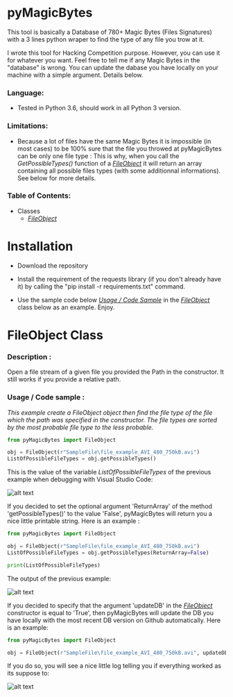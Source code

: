 # pyMagicBytes
This tool is basically a Database of 780+ Magic Bytes (Files Signatures) with a 3 lines python wraper to find the type of any file you trow at it.

I wrote this tool for Hacking Competition purpose. However, you can use it for whatever you want. Feel free to tell me if any Magic Bytes in the "database" is wrong. You can update the dabase you have locally on your machine with a simple argument. Details below.

### Language: ### 

- Tested in Python 3.6, should work in all Python 3 version.

### Limitations: ###

- Because a lot of files have the same Magic Bytes it is impossible (in most cases) to be 100% sure that the file you throwed at pyMagicBytes can be only one file type : This is why, when you call the *GetPossibleTypes()* function of a [*FileObject*](https://github.com/FanaticPythoner/pyMagicBytes#fileobject-class) it will return an array containing all possible files types (with some additionnal informations). See below for more details.


### Table of Contents: ###

- Classes
  - [*FileObject*](https://github.com/FanaticPythoner/pyMagicBytes#fileobject-class)
  
# Installation

- Download the repository

- Install the requirement of the requests library (if you don't already have it) by calling the "pip install -r requirements.txt" command.

- Use the sample code below [*Usage / Code Sample*](https://github.com/FanaticPythoner/pyMagicBytes#usage--code-sample-) in the [*FileObject*](https://github.com/FanaticPythoner/pyMagicBytes#fileobject-class) class below as an example. Enjoy.


# FileObject Class

### Description : ###
Open a file stream of a given file you provided the Path in the constructor. It still works if you provide a relative path.

### Usage / Code sample : ###
*This example create a FileObject object then find the file type of the file which the path was specified in the constructor. The file types are sorted by the most probable file type to the less probable.*
```python
from pyMagicBytes import FileObject

obj = FileObject(r"SampleFile\file_example_AVI_480_750kB.avi")
ListOfPossibleFileTypes = obj.getPossibleTypes()
```
This is the value of the variable *ListOfPossibleFileTypes* of the previous example when debugging with Visual Studio Code:

![alt text](https://i.imgur.com/Y1qB1RK.jpg)

If you decided to set the optional argument 'ReturnArray' of the method 'getPossibleTypes()' to the value 'False', pyMagicBytes will return you a nice little printable string. Here is an example :
```python
from pyMagicBytes import FileObject

obj = FileObject(r"SampleFile\file_example_AVI_480_750kB.avi")
ListOfPossibleFileTypes = obj.getPossibleTypes(ReturnArray=False)

print(ListOfPossibleFileTypes)
```
The output of the previous example:

![alt text](https://i.imgur.com/XLryca1.jpg)

If you decided to specify that the argument 'updateDB' in the [*FileObject*](https://github.com/FanaticPythoner/pyMagicBytes#fileobject-class) constructor is equal to 'True', then pyMagicBytes will update the DB you have locally with the most recent DB version on Github automatically. Here is an example:

```python
from pyMagicBytes import FileObject

obj = FileObject(r"SampleFile\file_example_AVI_480_750kB.avi", updateDB=True)
```

If you do so, you will see a nice little log telling you if  everything worked as its suppose to:

![alt text](https://i.imgur.com/eAca4i5.jpg)
